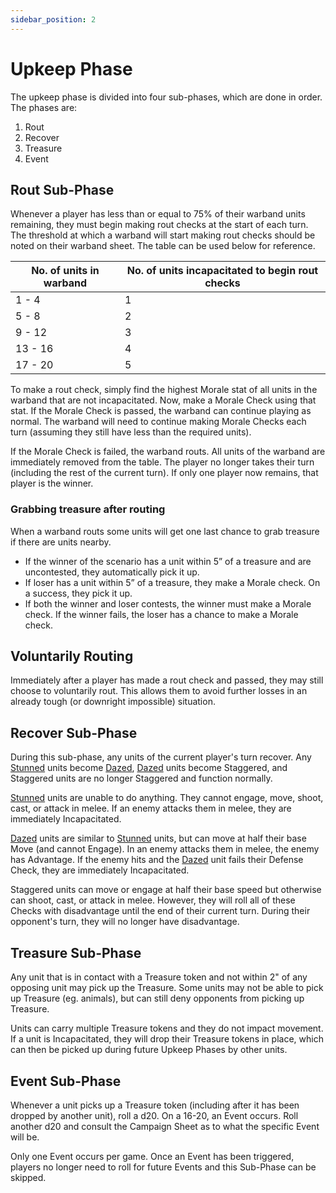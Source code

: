 ```yaml
---
sidebar_position: 2
---
```

# Upkeep Phase
The upkeep phase is divided into four sub-phases, which are done in order. The phases are:
1. Rout
2. Recover
3. Treasure
4. Event
<!--
CP 07-03-25: I far prefer the terminology steps over sub-phases.
-->
## Rout Sub-Phase

Whenever a player has less than or equal to 75% of their warband units remaining, they must begin making rout checks at the start of each turn. The threshold at which a warband will start making rout checks should be noted on their warband sheet. The table can be used below for reference.

| No. of units in warband | No. of units incapacitated to begin rout checks |
| ----------------------- | ----------------------------------------------- |
| 1 - 4                   | 1                                               |
| 5 - 8                   | 2                                               |
| 9 - 12                  | 3                                               |
| 13 - 16                 | 4                                               |
| 17 - 20                 | 5                                               |

To make a rout check, simply find the highest Morale stat of all units in the warband that are not incapacitated. Now, make a Morale Check using that stat. If the Morale Check is passed, the warband can continue playing as normal. The warband will need to continue making Morale Checks each turn (assuming they still have less than the required units).
<!--
CP 07-03-25: How do we handle units like fanatics that have better morale then heroes? Could we only use heroes morale stat and auto-fail if there are none?
-->

If the Morale Check is failed, the warband routs. All units of the warband are immediately removed from the table. The player no longer takes their turn (including the rest of the current turn). If only one player now remains, that player is the winner.
### Grabbing treasure after routing
When a warband routs some units will get one last chance to grab treasure if there are units nearby.
- If the winner of the scenario has a unit within 5” of a treasure and are uncontested, they automatically pick it up.
- If loser has a unit within 5” of a treasure, they make a Morale check. On a success, they pick it up.
- If both the winner and loser contests, the winner must make a Morale check. If the winner fails, the loser has a chance to make a Morale check.
## Voluntarily Routing
Immediately after a player has made a rout check and passed, they may still choose to voluntarily rout. This allows them to avoid further losses in an already tough (or downright impossible) situation.

## Recover Sub-Phase

During this sub-phase, any units of the current player's turn recover. Any [Stunned](/docs/Intro/Speedheim%20Terminology#stunned) units become [Dazed](/docs/Intro/Speedheim%20Terminology#dazed), [Dazed](/docs/Intro/Speedheim%20Terminology#dazed) units become Staggered, and Staggered units are no longer Staggered and function normally.

[Stunned](/docs/Intro/Speedheim%20Terminology#stunned) units are unable to do anything. They cannot engage, move, shoot, cast, or attack in melee. If an enemy attacks them in melee, they are immediately Incapacitated.

[Dazed](/docs/Intro/Speedheim%20Terminology#dazed) units are similar to [Stunned](/docs/Intro/Speedheim%20Terminology#stunned) units, but can move at half their base Move (and cannot Engage). In an enemy attacks them in melee, the enemy has Advantage. If the enemy hits and the [Dazed](/docs/Intro/Speedheim%20Terminology#dazed) unit fails their Defense Check, they are immediately Incapacitated.

Staggered units can move or engage at half their base speed but otherwise can shoot, cast, or attack in melee. However, they will roll all of these Checks with disadvantage until the end of their current turn. During their opponent's turn, they will no longer have disadvantage.

<!--
JP 13-03-25: I have renamed Knocked Down to [Dazed](/docs/Intro/Speedheim%20Terminology#dazed) and Out of Action to Incapacitated. Can chat on if we are happy with these names.

I was thinking about it, and Mordheim essentially has a third state. When you get up from knock down, you can only move at half speed, shoot, or cast (no running or charging). You also strike last in close combat. It does go away at the end of the turn though. Instead, I think it would be better to streamline it and actually make an explicit state. This does mean it would last for your own and your opponent's turn though. See above for what I've jotted down and if it sounds interesting. It also provides more value to Dazing an opponent's unit. Currently, anything that's not a Incapacitated almost feels like a waste of a shot.

JP 23-03-25: Keep [Stunned](/docs/Intro/Speedheim%20Terminology#stunned), [Dazed](/docs/Intro/Speedheim%20Terminology#dazed), Staggered, and Incapaciated. In Melee, can now disengage if there is another ally who is not [Dazed](/docs/Intro/Speedheim%20Terminology#dazed) or [Stunned](/docs/Intro/Speedheim%20Terminology#stunned). To do so, you need to pass an Agi check. You make this Check instead of attacking and sacrifice your attack even if you fail.

CP 07-03-35: This is a rough read without these statuses being hyperlinked. I think we could also create subheadings for [Stunned](/docs/Intro/Speedheim%20Terminology#stunned), [Dazed](/docs/Intro/Speedheim%20Terminology#dazed) and staggered

JP 13-04-25: Add in explicit statements about [Dazed](/docs/Intro/Speedheim%20Terminology#dazed) cannot do jump, climb etc.
-->

## Treasure Sub-Phase
Any unit that is in contact with a Treasure token and not within 2" of any opposing unit may pick up the Treasure. Some units may not be able to pick up Treasure (eg. animals), but can still deny opponents from picking up Treasure.

Units can carry multiple Treasure tokens and they do not impact movement. If a unit is Incapacitated, they will drop their Treasure tokens in place, which can then be picked up during future Upkeep Phases by other units.

## Event Sub-Phase
Whenever a unit picks up a Treasure token (including after it has been dropped by another unit), roll a d20. On a 16-20, an Event occurs. Roll another d20 and consult the Campaign Sheet as to what the specific Event will be.

Only one Event occurs per game. Once an Event has been triggered, players no longer need to roll for future Events and this Sub-Phase can be skipped.

<!--
JP 14-03-25: Should we do random happenings whenever someone picks up a Treasure token, or just the first time? I think we should go with whatever feels simpler (probably whenever anyone picks up?)

Table to be added. Will usually be based on the Faction Agents selected, plus some basic Random Happenings too? eg. contracting the Plague. Maybe, if Faction Agents are dead (or have joined a warband), then someone contracts the Plague? Can have a chat on this.
-->
